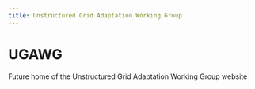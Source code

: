 ```yaml
---
title: Unstructured Grid Adaptation Working Group
---
```


# UGAWG
Future home of the Unstructured Grid Adaptation Working Group website

